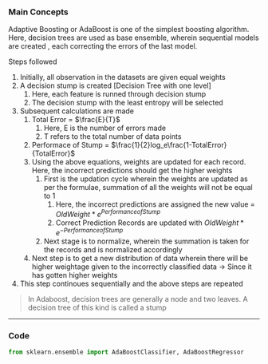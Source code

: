 ### Main Concepts

Adaptive Boosting or AdaBoost is one of the simplest boosting algorithm. Here, decision trees are used as base ensemble, wherein sequential models are created , each correcting the errors of the last model. 

Steps followed
1. Initially, all observation in the datasets are given equal weights
2. A decision stump is created [Decision Tree with one level]
	1. Here, each feature is runned through decision stump
	2. The decision stump with the least entropy will be selected
3. Subsequent calculations are made
	1. Total Error = $\frac{E}{T}$
		1. Here, E is the number of errors made
		2. T refers to the total number of data points
	2. Performace of Stump = $\frac{1}{2}log_e\frac{1-TotalError}{TotalError}$
	3. Using the above equations, weights are updated for each record. Here, the incorrect predictions should get the higher weights
		1. First is the updation cycle wherein the weights are updated as per the formulae, summation of all the weights will not be equal to 1
			1. Here, the incorrect predictions are assigned the new value = $OldWeight * e^{Performance of Stump}$
			2. Correct Prediction Records are updated with $OldWeight * e^{-Performance of Stump}$
		2. Next stage is to normalize, wherein the summation is taken for the records and is normalized accordingly
	4. Next step is to get a new distribution of data wherein there will be higher weightage given to the incorrectly classified data -> Since it has gotten higher weights
4. This step continoues sequentially and the above steps are repeated

> In Adaboost, decision trees are generally a node and two leaves. A decision tree of this kind is called a stump

---
### Code
```py
from sklearn.ensemble import AdaBoostClassifier, AdaBoostRegressor
```
